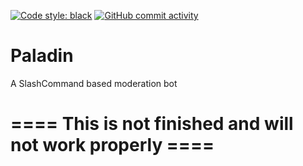 [![Code style: black](https://img.shields.io/badge/code%20style-black-000000.svg)](https://github.com/psf/black)
[![GitHub commit activity](https://img.shields.io/github/commit-activity/m/lordofpolls/Paladin)](https://github.com/LordOfPolls/Paladin/commits/master)
# Paladin

A SlashCommand based moderation bot

# ==== This is not finished and will not work properly ====

